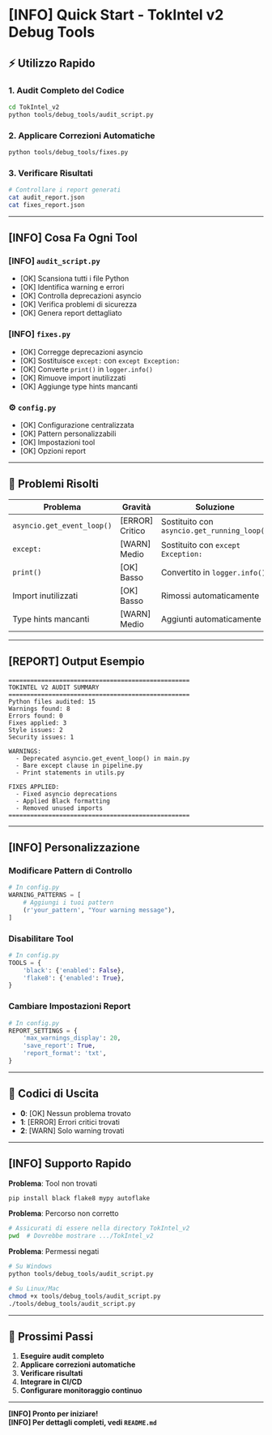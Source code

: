 # [INFO] Quick Start - TokIntel v2 Debug Tools

## ⚡ Utilizzo Rapido

### 1. **Audit Completo del Codice**
```bash
cd TokIntel_v2
python tools/debug_tools/audit_script.py
```

### 2. **Applicare Correzioni Automatiche**
```bash
python tools/debug_tools/fixes.py
```

### 3. **Verificare Risultati**
```bash
# Controllare i report generati
cat audit_report.json
cat fixes_report.json
```

---

## [INFO] Cosa Fa Ogni Tool

### [INFO] `audit_script.py`
- [OK] Scansiona tutti i file Python
- [OK] Identifica warning e errori
- [OK] Controlla deprecazioni asyncio
- [OK] Verifica problemi di sicurezza
- [OK] Genera report dettagliato

### [INFO] `fixes.py`
- [OK] Corregge deprecazioni asyncio
- [OK] Sostituisce `except:` con `except Exception:`
- [OK] Converte `print()` in `logger.info()`
- [OK] Rimuove import inutilizzati
- [OK] Aggiunge type hints mancanti

### ⚙️ `config.py`
- [OK] Configurazione centralizzata
- [OK] Pattern personalizzabili
- [OK] Impostazioni tool
- [OK] Opzioni report

---

## 🎯 Problemi Risolti

| Problema | Gravità | Soluzione |
|----------|---------|-----------|
| `asyncio.get_event_loop()` | [ERROR] Critico | Sostituito con `asyncio.get_running_loop()` |
| `except:` | [WARN] Medio | Sostituito con `except Exception:` |
| `print()` | [OK] Basso | Convertito in `logger.info()` |
| Import inutilizzati | [OK] Basso | Rimossi automaticamente |
| Type hints mancanti | [WARN] Medio | Aggiunti automaticamente |

---

## [REPORT] Output Esempio

```
==================================================
TOKINTEL V2 AUDIT SUMMARY
==================================================
Python files audited: 15
Warnings found: 8
Errors found: 0
Fixes applied: 3
Style issues: 2
Security issues: 1

WARNINGS:
  - Deprecated asyncio.get_event_loop() in main.py
  - Bare except clause in pipeline.py
  - Print statements in utils.py

FIXES APPLIED:
  - Fixed asyncio deprecations
  - Applied Black formatting
  - Removed unused imports
==================================================
```

---

## [INFO] Personalizzazione

### Modificare Pattern di Controllo
```python
# In config.py
WARNING_PATTERNS = [
    # Aggiungi i tuoi pattern
    (r'your_pattern', "Your warning message"),
]
```

### Disabilitare Tool
```python
# In config.py
TOOLS = {
    'black': {'enabled': False},
    'flake8': {'enabled': True},
}
```

### Cambiare Impostazioni Report
```python
# In config.py
REPORT_SETTINGS = {
    'max_warnings_display': 20,
    'save_report': True,
    'report_format': 'txt',
}
```

---

## 🚨 Codici di Uscita

- **0**: [OK] Nessun problema trovato
- **1**: [ERROR] Errori critici trovati
- **2**: [WARN]️ Solo warning trovati

---

## [INFO] Supporto Rapido

**Problema**: Tool non trovati
```bash
pip install black flake8 mypy autoflake
```

**Problema**: Percorso non corretto
```bash
# Assicurati di essere nella directory TokIntel_v2
pwd  # Dovrebbe mostrare .../TokIntel_v2
```

**Problema**: Permessi negati
```bash
# Su Windows
python tools/debug_tools/audit_script.py

# Su Linux/Mac
chmod +x tools/debug_tools/audit_script.py
./tools/debug_tools/audit_script.py
```

---

## 🎯 Prossimi Passi

1. **Eseguire audit completo**
2. **Applicare correzioni automatiche**
3. **Verificare risultati**
4. **Integrare in CI/CD**
5. **Configurare monitoraggio continuo**

---

**[INFO] Pronto per iniziare!**  
**[INFO] Per dettagli completi, vedi `README.md`** 